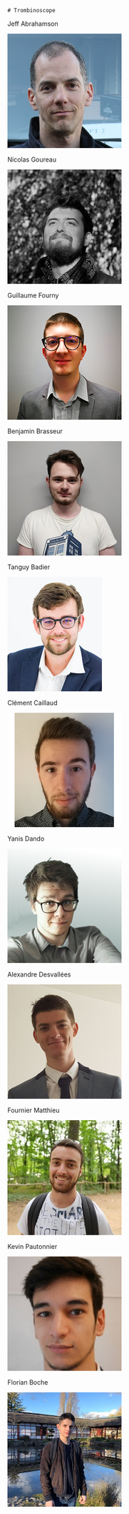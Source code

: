     # Trombinoscope

Jeff Abrahamson

![Jeff Abrahamson](images/jeff.png)

Nicolas Goureau

![Nicolas Goureau](images/nicolasgoureau.jpg)

Guillaume Fourny

![Guillaume Fourny](images/guillaumefourny.jpg)

Benjamin Brasseur

![Benjamin Brasseur](images/benjaminbrasseur.jpg)

Tanguy Badier

![Tanguy Badier](images/tanguybadier.jpg)

Clément Caillaud

![Clément Caillaud](images/clementcaillaud.png)

Yanis Dando

![Yanis Dando](images/yanisdando.png)

Alexandre Desvallées

![Alexandre Desvallées](images/AlexandreDesvallees.jpg)

Fournier Matthieu

![Fournier Matthieu](images/matthieu_fournier.jpg)

Kevin Pautonnier

![Kevin Pautonnier](images/kevinpeutonnier.jpg)

Florian Boche

![Florian Boche](images/FlorianBoche.jpg)
